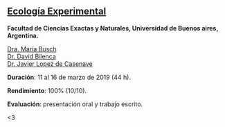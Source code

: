 
## [Ecología Experimental](http://server.ege.fcen.uba.ar/Ecodes/Integrantes/Javier/cursos/curso1.htm)
**Facultad de Ciencias Exactas y Naturales, Universidad de Buenos aires, Argentina.**  <br /> 

[Dra. María Busch](https://www.conicet.gov.ar/new_scp/detalle.php?id=21280&keywords=Mar%C3%ADa+Busch&datos_academicos=yes) <br /> 
[Dr. David Bilenca](https://www.conicet.gov.ar/new_scp/detalle.php?id=19957&keywords=David+Bilenca&datos_academicos=yes)  <br /> 
[Dr. Javier Lopez de Casenave](https://www.conicet.gov.ar/new_scp/detalle.php?id=20117&keywords=Javier+Lopez+Casenave&datos_academicos=yes) <br />

**Duración**: 11 al 16 de marzo de 2019 (44 h).
<br />

**Rendimiento**: 100% (10/10). 
<br />

**Evaluación**: presentación oral y trabajo escrito.
<br />

<3

